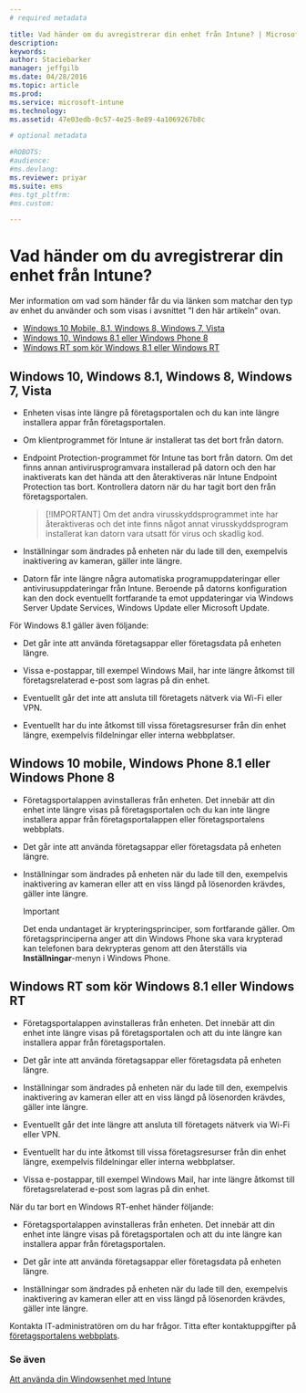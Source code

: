 ```yaml
---
# required metadata

title: Vad händer om du avregistrerar din enhet från Intune? | Microsoft Intune
description:
keywords:
author: Staciebarker
manager: jeffgilb
ms.date: 04/28/2016
ms.topic: article
ms.prod:
ms.service: microsoft-intune
ms.technology:
ms.assetid: 47e03edb-0c57-4e25-8e89-4a1069267b8c

# optional metadata

#ROBOTS:
#audience:
#ms.devlang:
ms.reviewer: priyar
ms.suite: ems
#ms.tgt_pltfrm:
#ms.custom:

---
```



# Vad händer om du avregistrerar din enhet från Intune?

Mer information om vad som händer får du via länken som matchar den typ av enhet du använder och som visas i avsnittet ”I den här artikeln” ovan.

- [Windows 10 Mobile, 8.1, Windows 8, Windows 7, Vista](#windows-10-mobile--8-1,-windows-8,-windows-7,-vista)
- [Windows 10, Windows 8.1 eller Windows Phone 8](#windows-10--windows-8-1-or-windows-phone-8)
- [Windows RT som kör Windows 8.1 eller Windows RT](#windows-rt-running-windows-8-1-or-windows-rt)


## Windows 10, Windows 8.1, Windows 8, Windows 7, Vista

-   Enheten visas inte längre på företagsportalen och du kan inte längre installera appar från företagsportalen.

-   Om klientprogrammet för Intune är installerat tas det bort från datorn.

-   Endpoint Protection-programmet för Intune tas bort från datorn. Om det finns annan antivirusprogramvara installerad på datorn och den har inaktiverats kan det hända att den återaktiveras när Intune Endpoint Protection tas bort. Kontrollera datorn när du har tagit bort den från företagsportalen.

    > [!IMPORTANT] Om det andra virusskyddsprogrammet inte har återaktiveras och det inte finns något annat virusskyddsprogram installerat kan datorn vara utsatt för virus och skadlig kod.

-   Inställningar som ändrades på enheten när du lade till den, exempelvis inaktivering av kameran, gäller inte längre.

-   Datorn får inte längre några automatiska programuppdateringar eller antivirusuppdateringar från Intune. Beroende på datorns konfiguration kan den dock eventuellt fortfarande ta emot uppdateringar via Windows Server Update Services, Windows Update eller Microsoft Update.

För Windows 8.1 gäller även följande:

-   Det går inte att använda företagsappar eller företagsdata på enheten längre.

-   Vissa e-postappar, till exempel Windows Mail, har inte längre åtkomst till företagsrelaterad e-post som lagras på din enhet.

-   Eventuellt går det inte att ansluta till företagets nätverk via Wi-Fi eller VPN.

-   Eventuellt har du inte åtkomst till vissa företagsresurser från din enhet längre, exempelvis fildelningar eller interna webbplatser.

## Windows 10 mobile, Windows Phone 8.1 eller Windows Phone 8

-   Företagsportalappen avinstalleras från enheten. Det innebär att din enhet inte längre visas på företagsportalen och du kan inte längre installera appar från företagsportalappen eller företagsportalens webbplats.

-   Det går inte att använda företagsappar eller företagsdata på enheten längre.

-   Inställningar som ändrades på enheten när du lade till den, exempelvis inaktivering av kameran eller att en viss längd på lösenorden krävdes, gäller inte längre.

    > [!IMPORTANT]
    > Det enda undantaget är krypteringsprinciper, som fortfarande gäller. Om företagsprinciperna anger att din Windows Phone ska vara krypterad kan telefonen bara dekrypteras genom att den återställs via **Inställningar**-menyn i Windows Phone.

## Windows RT som kör Windows 8.1 eller Windows RT

-   Företagsportalappen avinstalleras från enheten. Det innebär att din enhet inte längre visas på företagsportalen och att du inte längre kan installera appar från företagsportalen.

-   Det går inte att använda företagsappar eller företagsdata på enheten längre.

-   Inställningar som ändrades på enheten när du lade till den, exempelvis inaktivering av kameran eller att en viss längd på lösenorden krävdes, gäller inte längre.

-   Eventuellt går det inte längre att ansluta till företagets nätverk via Wi-Fi eller VPN.

-   Eventuellt har du inte åtkomst till vissa företagsresurser från din enhet längre, exempelvis fildelningar eller interna webbplatser.

-   Vissa e-postappar, till exempel Windows Mail, har inte längre åtkomst till företagsrelaterad e-post som lagras på din enhet.

När du tar bort en Windows RT-enhet händer följande:

-   Företagsportalappen avinstalleras från enheten. Det innebär att din enhet inte längre visas på företagsportalen och att du inte längre kan installera appar från företagsportalen.

-   Det går inte att använda företagsappar eller företagsdata på enheten längre.

-   Inställningar som ändrades på enheten när du lade till den, exempelvis inaktivering av kameran eller att en viss längd på lösenorden krävdes, gäller inte längre.

Kontakta IT-administratören om du har frågor. Titta efter kontaktuppgifter på [företagsportalens webbplats](http://portal.manage.microsoft.com).

### Se även
[Att använda din Windowsenhet med Intune](using-your-windows-device-with-intune.md)

<!--HONumber=Jun16_HO2-->


